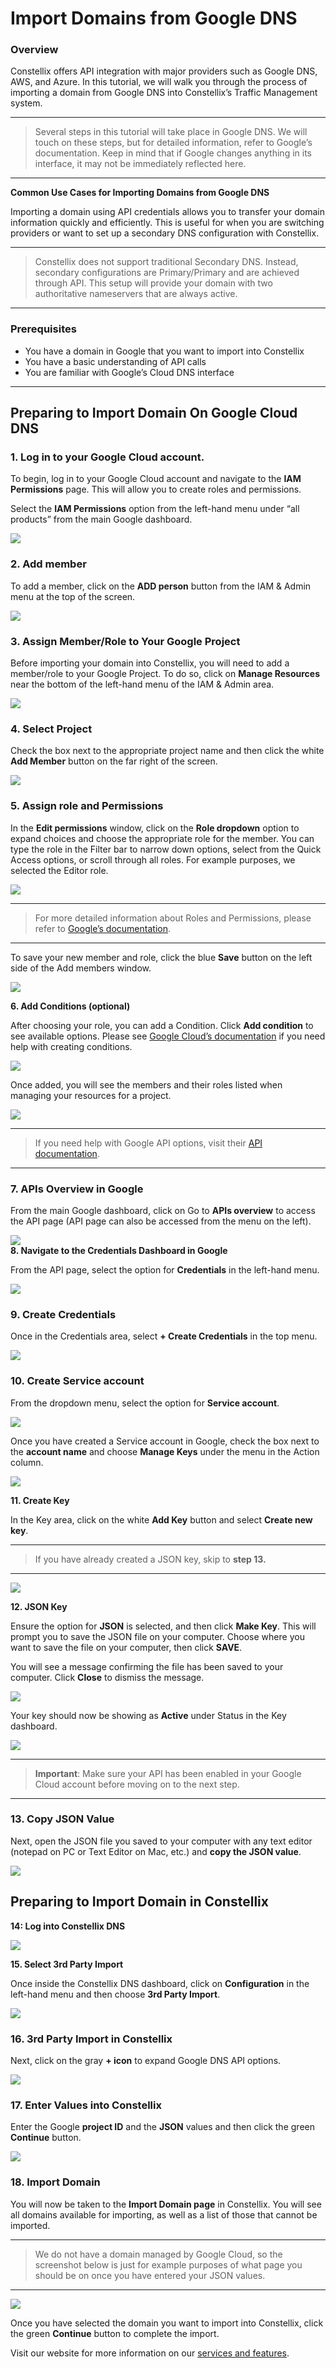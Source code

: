 
# Import Domains from Google DNS

### **Overview**

Constellix offers API integration with major providers such as Google DNS, AWS, and Azure. In this tutorial, we will walk you through the process of importing a domain from Google DNS into Constellix’s Traffic Management system.

----------

> Several steps in this tutorial will take place in Google DNS. We will touch on these steps, but for detailed information, refer to  Google’s documentation. Keep in mind that if Google changes anything in its interface, it may not be immediately reflected here.

----------

**Common Use Cases for Importing Domains from Google DNS**

Importing a domain using API credentials allows you to transfer your domain information quickly and efficiently. This is useful for when you are switching providers or want to set up a secondary DNS configuration with Constellix.

----------

> Constellix does not support traditional Secondary DNS. Instead, secondary configurations are Primary/Primary and are achieved through API. This setup will provide your domain with two authoritative nameservers that are always active.

----------

### **Prerequisites**

-   You have a domain in Google that you want to import into Constellix
-   You have a basic understanding of API calls
-   You are familiar with Google’s Cloud DNS interface

----------

## **Preparing to Import Domain On Google Cloud DNS**

### **1. Log in to your Google Cloud account.**

To begin, log in to your Google Cloud account and navigate to the  **IAM Permissions**  page. This will allow you to create roles and permissions.

Select the  **IAM Permissions**  option from the left-hand menu under “all products” from the main Google dashboard.

![](https://s3.amazonaws.com/cdn.freshdesk.com/data/helpdesk/attachments/production/47090171331/original/j8_gqChLJztKO4S7i5sk3unKQl8rjbdUYg.png?1629201812)  

### **2. Add member**

To add a member, click on the  **ADD person**  button from the IAM & Admin menu at the top of the screen.

![](https://s3.amazonaws.com/cdn.freshdesk.com/data/helpdesk/attachments/production/47090171970/original/1-aapoiDkIgBzAvYrWlLI38zw679k6SEfg.png?1629201965)  

### **3. Assign Member/Role to Your Google Project**

Before importing your domain into Constellix, you will need to add a member/role to your Google Project. To do so, click on  **Manage Resources** near the bottom of the left-hand menu of the IAM & Admin area.

![](https://s3.amazonaws.com/cdn.freshdesk.com/data/helpdesk/attachments/production/47090172780/original/AQYNUkG9wPwbCvgzVdj_62yT5V2TLlK3aQ.png?1629202197)  

### **4. Select Project**

Check the box next to the appropriate project name and then click the white  **Add Member**  button on the far right of the screen.

![](https://s3.amazonaws.com/cdn.freshdesk.com/data/helpdesk/attachments/production/47090174531/original/qtS_0gSvX80ZurLBOBCi-0VOdygHrlHqaw.png?1629202652)  

### **5. Assign role and Permissions**

In the  **Edit permissions**  window, click on the  **Role dropdown**  option to expand choices and choose the appropriate role for the member. You can type the role in the Filter bar to narrow down options, select from the Quick Access options, or scroll through all roles. For example purposes, we selected the Editor role.

![](https://s3.amazonaws.com/cdn.freshdesk.com/data/helpdesk/attachments/production/47090177419/original/rKw537aKaMTBvN-ObvOsjdBiK1BK_9klsQ.png?1629203301)

----------

> For more detailed information about Roles and Permissions, please refer to  [Google’s documentation](https://cloud.google.com/iam/docs/creating-custom-roles?_ga=2.152496381.-536856063.1628856919&_gac=1.157871816.1628856949.CjwKCAjwsNiIBhBdEiwAJK4khkNOPNkqFxNBJGUAqFsEPwW_WLDDt_zqwAQC-_d6qvvPpcWJyJoCVhoCeeQQAvD_BwE).

----------

To save your new member and role, click the blue  **Save** button on the left side of the Add members window.

![](https://s3.amazonaws.com/cdn.freshdesk.com/data/helpdesk/attachments/production/47090179025/original/D0BtjqrTmMSsZWQfGu1ESSlB5O1NZi7JIQ.png?1629203597)

**6. Add Conditions (optional)**

After choosing your role, you can add a Condition. Click  **Add condition**  to see available options. Please see  [Google Cloud’s documentation](https://cloud.google.com/iam/docs/conditions-overview?hl=en)  if you need help with creating conditions.

![](https://s3.amazonaws.com/cdn.freshdesk.com/data/helpdesk/attachments/production/47090180125/original/ox_XWZvnG3SfDncZFqWJpWAe2MiVAKhKqA.png?1629203758)  

Once added, you will see the members and their roles listed when managing your resources for a project.

![](https://s3.amazonaws.com/cdn.freshdesk.com/data/helpdesk/attachments/production/47090180485/original/vllHauJVVKzYDzt0mWGhwR23n_nwfEgYUQ.png?1629203841)

----------

  

> If you need help with Google API options, visit their  [API documentation](https://cloud.google.com/apis/docs/overview?visit_id=637644649459957549-4166835483&rd=1).

----------

### **7. APIs Overview in Google**

From the main Google dashboard, click on Go to **APIs overview**  to access the API page (API page can also be accessed from the menu on the left).

![](https://s3.amazonaws.com/cdn.freshdesk.com/data/helpdesk/attachments/production/47090182646/original/1xoAiTRKz6lF4gv2wosuqxnJ1OvEy_HocQ.png?1629204354)  
**8. Navigate to the Credentials Dashboard in Google**

From the API page, select the option for  **Credentials** in the left-hand menu.

![](https://s3.amazonaws.com/cdn.freshdesk.com/data/helpdesk/attachments/production/47090182890/original/syLhRf0liN0jSNM-FuKIHo4fvU3d6XwulQ.png?1629204433)

### **9. Create Credentials**

Once in the Credentials area, select  **+ Create Credentials**  in the top menu.

![](https://s3.amazonaws.com/cdn.freshdesk.com/data/helpdesk/attachments/production/47090183088/original/WbI0I5YTPxvpOYYreMHKmTeIhvEoBWyAMg.png?1629204471)  

### **10. Create Service account**

From the dropdown menu, select the option for  **Service account**.

![](https://s3.amazonaws.com/cdn.freshdesk.com/data/helpdesk/attachments/production/47090184654/original/SyfZptDmifpjkUH9tpgRFUQMkAXLUPfxjQ.png?1629204777)

Once you have created a Service account in Google, check the box next to the  **account name**  and choose  **Manage Keys**  under the menu in the Action column.

![](https://s3.amazonaws.com/cdn.freshdesk.com/data/helpdesk/attachments/production/47090184857/original/K1VuV5Q-yqjve0UwaXpzoxdLPYr9rm1GFQ.png?1629204810)

**11. Create Key**

In the Key area, click on the white  **Add Key**  button and select  **Create new key**.

----------

>If you have already created a JSON key, skip to **step 13.**  

----------

![](https://s3.amazonaws.com/cdn.freshdesk.com/data/helpdesk/attachments/production/47090185654/original/QGZGBBG6KyKt1rJWgZ_q8CJakbqzzXzQCA.png?1629204963)

**12. JSON Key**

Ensure the option for  **JSON** is selected, and then click  **Make Key**. This will prompt you to save the JSON file on your computer. Choose where you want to save the file on your computer, then click  **SAVE**.

You will see a message confirming the file has been saved to your computer. Click  **Close**  to dismiss the message.

![](https://s3.amazonaws.com/cdn.freshdesk.com/data/helpdesk/attachments/production/47090185888/original/_ofKwEEsrhFggkzApfBNqkCpzVeDAYZ4fw.png?1629205022)

Your key should now be showing as  **Active** under Status in the Key dashboard.

![](https://s3.amazonaws.com/cdn.freshdesk.com/data/helpdesk/attachments/production/47090186032/original/9pQIuv_2axoZcevj57Eqz7r_nKF9TZv1WA.png?1629205053)

----------

> **Important**: Make sure your API has been enabled in your Google Cloud account before moving on to the next step.

----------

### **13. Copy JSON Value**

Next, open the JSON file you saved to your computer with any text editor (notepad on PC or Text Editor on Mac, etc.) and  **copy the JSON value**.

![](https://s3.amazonaws.com/cdn.freshdesk.com/data/helpdesk/attachments/production/47090187786/original/4FB-A6-c8iK8qQ6V4q8iuV18JrBQDS0fug.png?1629205471)
  
## **Preparing to Import Domain in Constellix**

**14: Log into Constellix DNS**

![](https://s3.amazonaws.com/cdn.freshdesk.com/data/helpdesk/attachments/production/47090186393/original/p-pLXO6K8nq69oN1eWYnsnHYwv58Jk9qQg.png?1629205130)  

**15. Select 3rd Party Import**

Once inside the Constellix DNS dashboard, click on  **Configuration** in the left-hand menu and then choose  **3rd Party Import**.

![](https://s3.amazonaws.com/cdn.freshdesk.com/data/helpdesk/attachments/production/47090186558/original/w9TEDe5VbvTI_HIi7zkkRIICJugGwhI5FQ.png?1629205168)  

### **16. 3rd Party Import in Constellix**

Next, click on the gray  **+ icon**  to expand Google DNS API options.

![](https://s3.amazonaws.com/cdn.freshdesk.com/data/helpdesk/attachments/production/47090186683/original/-dQtHIYfHMZaVlocoCx8CfC7qARaq7X0xQ.png?1629205213)  

### **17. Enter Values into Constellix**

Enter the Google  **project ID**  and the  **JSON** values and then click the green  **Continue** button.

![](https://s3.amazonaws.com/cdn.freshdesk.com/data/helpdesk/attachments/production/47090186942/original/HnlsmuuUjhXA30qhUz4FpPDau7kocazh-A.png?1629205269)  

### **18. Import Domain**

You will now be taken to the  **Import Domain page**  in Constellix. You will see all domains available for importing, as well as a list of those that cannot be imported.

----------

> We do not have a domain managed by Google Cloud, so the screenshot below is just for example purposes of what page you should be on once you have entered your JSON values.

----------

![](https://s3.amazonaws.com/cdn.freshdesk.com/data/helpdesk/attachments/production/47090188504/original/mBRKFqI3wphwzIG4m3UGwoOXGwlgXjtImw.png?1629205632)  

Once you have selected the domain you want to import into Constellix, click the green  **Continue** button to complete the import.

Visit our website for more information on our  [services and features](https://constellix.com/products/more-features).
